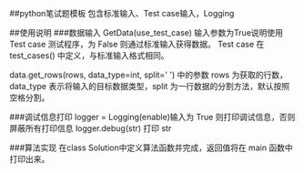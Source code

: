 ##python笔试题模板
包含标准输入、Test case输入，Logging

##使用说明
###数据输入
GetData(use_test_case) 输入参数为True说明使用 Test case 测试程序，为 False 则通过标准输入获得数据。
Test case 在 test_cases() 中定义，与标准输入格式相同。

data.get_rows(rows, data_type=int, split=' ') 中的参数 rows 为获取的行数，data_type 表示将输入的目标数据类型，split 为一行数据的分割方法，默认按照空格分割。

###调试信息打印
logger = Logging(enable)输入为 True 则打印调试信息，否则屏蔽所有打印信息
logger.debug(str) 打印 str 

###算法实现
在class Solution中定义算法函数并完成，返回值将在 main 函数中打印出来。